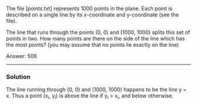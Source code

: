 The file [points.txt] represents 1000 points in the plane. Each point is
described on a single line by its x-coordinate and y-coordinate (see the file).

The line that runs through the points (0, 0) and (1000, 1000) splits this set
of points in two. How many points are there on the side of the line which has
the most points? (you may assume that no points lie exactly on the line)

Answer: 506

----
### Solution
The line running through (0, 0) and (1000, 1000) happens to be the line y = x.
Thus a point (x<sub>i</sub>, y<sub>i</sub>) is above the line if
y<sub>i</sub> > x<sub>i</sub>, and below otherwise.
